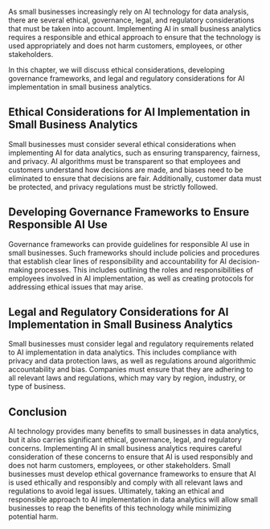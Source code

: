 

As small businesses increasingly rely on AI technology for data analysis, there are several ethical, governance, legal, and regulatory considerations that must be taken into account. Implementing AI in small business analytics requires a responsible and ethical approach to ensure that the technology is used appropriately and does not harm customers, employees, or other stakeholders.

In this chapter, we will discuss ethical considerations, developing governance frameworks, and legal and regulatory considerations for AI implementation in small business analytics.

Ethical Considerations for AI Implementation in Small Business Analytics
------------------------------------------------------------------------

Small businesses must consider several ethical considerations when implementing AI for data analytics, such as ensuring transparency, fairness, and privacy. AI algorithms must be transparent so that employees and customers understand how decisions are made, and biases need to be eliminated to ensure that decisions are fair. Additionally, customer data must be protected, and privacy regulations must be strictly followed.

Developing Governance Frameworks to Ensure Responsible AI Use
-------------------------------------------------------------

Governance frameworks can provide guidelines for responsible AI use in small businesses. Such frameworks should include policies and procedures that establish clear lines of responsibility and accountability for AI decision-making processes. This includes outlining the roles and responsibilities of employees involved in AI implementation, as well as creating protocols for addressing ethical issues that may arise.

Legal and Regulatory Considerations for AI Implementation in Small Business Analytics
-------------------------------------------------------------------------------------

Small businesses must consider legal and regulatory requirements related to AI implementation in data analytics. This includes compliance with privacy and data protection laws, as well as regulations around algorithmic accountability and bias. Companies must ensure that they are adhering to all relevant laws and regulations, which may vary by region, industry, or type of business.

Conclusion
----------

AI technology provides many benefits to small businesses in data analytics, but it also carries significant ethical, governance, legal, and regulatory concerns. Implementing AI in small business analytics requires careful consideration of these concerns to ensure that AI is used responsibly and does not harm customers, employees, or other stakeholders. Small businesses must develop ethical governance frameworks to ensure that AI is used ethically and responsibly and comply with all relevant laws and regulations to avoid legal issues. Ultimately, taking an ethical and responsible approach to AI implementation in data analytics will allow small businesses to reap the benefits of this technology while minimizing potential harm.
